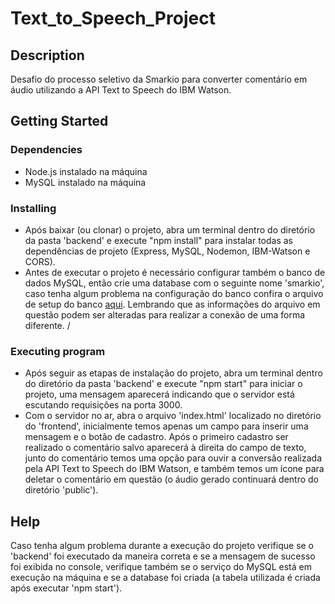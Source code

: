 # Text_to_Speech_Project
## Description

Desafio do processo seletivo da Smarkio para converter comentário em áudio utilizando a API Text to Speech do IBM Watson.

## Getting Started

### Dependencies

* Node.js instalado na máquina
* MySQL instalado na máquina

### Installing

* Após baixar (ou clonar) o projeto, abra um terminal dentro do diretório da pasta 'backend' e execute "npm install" para instalar todas as dependências de projeto (Express, MySQL, Nodemon, IBM-Watson e CORS). 
* Antes de executar o projeto é necessário configurar também o banco de dados MySQL, então crie uma database com o seguinte nome 'smarkio', caso tenha algum problema na configuração do banco confira o arquivo de setup do banco [aqui](https://github.com/AlisonMesquita/Text_to_Speech_Project/blob/main/backend/src/database/db.config.js). Lembrando que as informações do arquivo em questão podem ser alteradas para realizar a conexão de uma forma diferente. /

### Executing program

* Após seguir as etapas de instalação do projeto, abra um terminal dentro do diretório da pasta 'backend' e execute "npm start" para iniciar o projeto, uma mensagem aparecerá indicando que o servidor está escutando requisições na porta 3000.
* Com o servidor no ar, abra o arquivo 'index.html' localizado no diretório do 'frontend', inicialmente temos apenas um campo para inserir uma mensagem e o botão de cadastro. Após o primeiro cadastro ser realizado o comentário salvo aparecerá à direita do campo de texto, junto do comentário temos uma opção para ouvir a conversão realizada pela API Text to Speech do IBM Watson, e também temos um ícone para deletar o comentário em questão (o áudio gerado continuará dentro do diretório 'public').

## Help

Caso tenha algum problema durante a execução do projeto verifique se o 'backend' foi executado da maneira correta e se a mensagem de sucesso foi exibida no console, verifique também se o serviço do MySQL está em execução na máquina e se a database foi criada (a tabela utilizada é criada após executar 'npm start').

